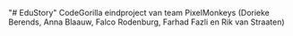 "# EduStory" 
CodeGorilla eindproject van team PixelMonkeys (Dorieke Berends, Anna Blaauw,  Falco Rodenburg, Farhad Fazli en Rik van Straaten)
